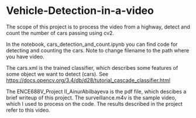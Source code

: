 # Vehicle-Detection-in-a-video

The scope of this project is to process the video from a highway, detect and count the number of cars passing using cv2.

In the notebook, cars_detection_and_count.ipynb you can find code for detecting and counting the cars. Note to change filename to the path where you have video.

The cars.xml is the trained classifier, which describes some features of some object we want to detect (cars). See https://docs.opencv.org/3.4/db/d28/tutorial_cascade_classifier.html

The ENCE688V_Project II_AinurAbilbayeva is the pdf file, which descibes a brief writeup of this project. The surveillance.m4v is the sample video, which I used to process on the code. The results described in the project refer to this video. 
